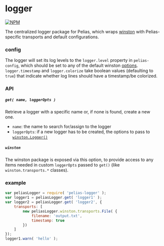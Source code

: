 # logger

[![NPM](https://nodei.co/npm/pelias-logger.png)](https://nodei.co/npm/pelias-logger/)

The centralized logger package for Pelias, which wraps [winston](https://github.com/winstonjs/winston) with
Pelias-specific transports and default configurations.

### config
The logger will set its log levels to the `logger.level` property in `pelias-config`, which should be set to any of the
default winston [options](https://github.com/winstonjs/winston#logging-levels). `logger.timestamp` and
`logger.colorize` take boolean values (defaulting to `true`) that indicate whether log lines should have a
timestamp/be colorized.

### API
##### `get( name, loggerOpts )`
Retrieve a logger with a specific name or, if none is found, create a new one.

  * `name`: the name to search for/assign to the logger
  * `loggerOpts`: if a new logger has to be created, the options to pass to
    [`winston.Logger()`](https://github.com/winstonjs/winston#instantiating-your-own-logger)

##### `winston`
The winston package is exposed via this option, to provide access to any items needed in custom `loggerOpts` passed to
`get()` (like `winston.transports.*` classes).

### example
```javascript
var peliasLogger = require( 'pelias-logger' );
var logger1 = peliasLogger.get( 'logger1' );
var logger2 = peliasLogger.get( 'logger2', {
	transports: [
		new peliasLogger.winston.transports.File( {
			filename: 'output.txt',
			timestamp: true
		})
	]
});
logger1.warn( 'hello' );
```
